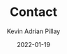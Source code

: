 ---
author: Kevin Adrian Pillay
title: Contact
date: 2022-01-19
description: Contact Page
contact: true
---